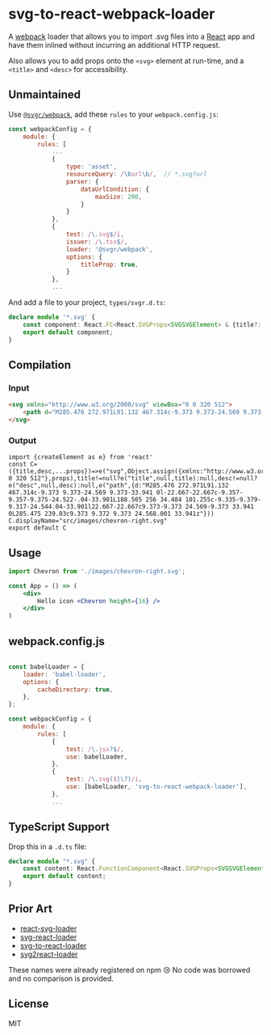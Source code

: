 # svg-to-react-webpack-loader

A [webpack](https://webpack.js.org/) loader that allows you to import .svg files into a [React](https://reactjs.org/) app and have them inlined without incurring an additional HTTP request.

Also allows you to add props onto the `<svg>` element at run-time, and a `<title>` and `<desc>` for accessibility.

## Unmaintained

Use [`@svgr/webpack`](https://react-svgr.com/docs/webpack/), add these `rules` to your `webpack.config.js`:

```js
const webpackConfig = {
    module: {
        rules: [
            ...
            {
                type: 'asset',
                resourceQuery: /\burl\b/,  // *.svg?url
                parser: {
                    dataUrlCondition: {
                        maxSize: 200,
                    }
                }
            },
            {
                test: /\.svg$/i,
                issuer: /\.tsx$/,
                loader: '@svgr/webpack',
                options: {
                    titleProp: true,
                }
            },
            ...
```

And add a file to your project, `types/svgr.d.ts`:

```ts
declare module '*.svg' {
    const component: React.FC<React.SVGProps<SVGSVGElement> & {title?: string}>;
    export default component;
}
```

## Compilation

### Input

```html
<svg xmlns="http://www.w3.org/2000/svg" viewBox="0 0 320 512">
    <path d="M285.476 272.971L91.132 467.314c-9.373 9.373-24.569 9.373-33.941 0l-22.667-22.667c-9.357-9.357-9.375-24.522-.04-33.901L188.505 256 34.484 101.255c-9.335-9.379-9.317-24.544.04-33.901l22.667-22.667c9.373-9.373 24.569-9.373 33.941 0L285.475 239.03c9.373 9.372 9.373 24.568.001 33.941z"/>
</svg>
```

### Output

```
import {createElement as e} from 'react'
const C=({title,desc,...props})=>e("svg",Object.assign({xmlns:"http://www.w3.org/2000/svg",viewBox:"0 0 320 512"},props),title!=null?e("title",null,title):null,desc!=null?e("desc",null,desc):null,e("path",{d:"M285.476 272.971L91.132 467.314c-9.373 9.373-24.569 9.373-33.941 0l-22.667-22.667c-9.357-9.357-9.375-24.522-.04-33.901L188.505 256 34.484 101.255c-9.335-9.379-9.317-24.544.04-33.901l22.667-22.667c9.373-9.373 24.569-9.373 33.941 0L285.475 239.03c9.373 9.372 9.373 24.568.001 33.941z"}))
C.displayName="src/images/chevron-right.svg"
export default C
```


## Usage

```jsx
import Chevron from './images/chevron-right.svg';

const App = () => (
    <div>
        Hello icon <Chevron height={16} />
    </div>
)
```


## webpack.config.js

```js

const babelLoader = {
    loader: 'babel-loader',
    options: {
        cacheDirectory: true,
    },
};

const webpackConfig = {
    module: {
        rules: [
            {
                test: /\.jsx?$/,
                use: babelLoader,
            },
            {
                test: /\.svg($|\?)/i,
                use: [babelLoader, 'svg-to-react-webpack-loader'],
            },
            ...
```

## TypeScript Support

Drop this in a `.d.ts` file:

```typescript
declare module "*.svg" {
    const content: React.FunctionComponent<React.SVGProps<SVGSVGElement> & { title?: string, desc?: string }>;
    export default content;
}
```

## Prior Art

- [react-svg-loader](https://www.npmjs.com/package/react-svg-loader)
- [svg-react-loader](https://www.npmjs.com/package/svg-react-loader)
- [svg-to-react-loader](https://www.npmjs.com/package/svg-to-react-loader)
- [svg2react-loader](https://www.npmjs.com/package/svg2react-loader)

These names were already registered on npm 😢 No code was borrowed and no comparison is provided.

## License

MIT
